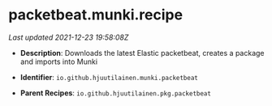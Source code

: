 # packetbeat.munki.recipe

_Last updated 2021-12-23 19:58:08Z_

- **Description**: Downloads the latest Elastic packetbeat, creates a package and imports into Munki

- **Identifier**: `io.github.hjuutilainen.munki.packetbeat`

- **Parent Recipes**: `io.github.hjuutilainen.pkg.packetbeat`
